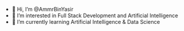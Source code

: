 - 👋 Hi, I’m @AmmrBinYasir
- 👀 I’m interested in Full Stack Development and Artificial Intelligence
- 🌱 I’m currently learning Artificial Intelligence & Data Science 


<!---
AmmrBinYasir489/AmmrBinYasir489 is a ✨ special ✨ repository because its `README.md` (this file) appears on your GitHub profile.
You can click the Preview link to take a look at your changes.
--->
